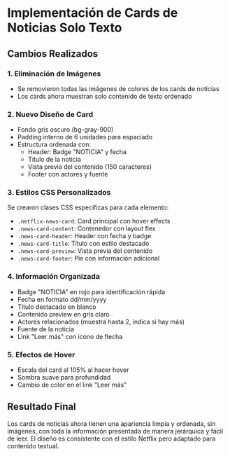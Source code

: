 # Implementación de Cards de Noticias Solo Texto

## Cambios Realizados

### 1. Eliminación de Imágenes
- Se removieron todas las imágenes de colores de los cards de noticias
- Los cards ahora muestran solo contenido de texto ordenado

### 2. Nuevo Diseño de Card
- Fondo gris oscuro (bg-gray-900)
- Padding interno de 6 unidades para espaciado
- Estructura ordenada con:
  - Header: Badge "NOTICIA" y fecha
  - Título de la noticia
  - Vista previa del contenido (150 caracteres)
  - Footer con actores y fuente

### 3. Estilos CSS Personalizados
Se crearon clases CSS específicas para cada elemento:
- `.netflix-news-card`: Card principal con hover effects
- `.news-card-content`: Contenedor con layout flex
- `.news-card-header`: Header con fecha y badge
- `.news-card-title`: Título con estilo destacado
- `.news-card-preview`: Vista previa del contenido
- `.news-card-footer`: Pie con información adicional

### 4. Información Organizada
- Badge "NOTICIA" en rojo para identificación rápida
- Fecha en formato dd/mm/yyyy
- Título destacado en blanco
- Contenido preview en gris claro
- Actores relacionados (muestra hasta 2, indica si hay más)
- Fuente de la noticia
- Link "Leer más" con icono de flecha

### 5. Efectos de Hover
- Escala del card al 105% al hacer hover
- Sombra suave para profundidad
- Cambio de color en el link "Leer más"

## Resultado Final
Los cards de noticias ahora tienen una apariencia limpia y ordenada, sin imágenes, con toda la información presentada de manera jerárquica y fácil de leer. El diseño es consistente con el estilo Netflix pero adaptado para contenido textual.
